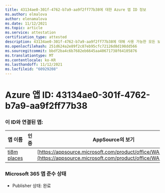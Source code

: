 ```yaml
---
title: 43134ae0-301f-4762-b7a9-aa9f2ff77b38에 대한 Azure 앱 ID 정보
ms.author: elmalova
author: elenamalova
ms.date: 11/12/2021
ms.topic: article
ms.service: attestation
certification_type: attested
description: 43134ae0-301f-4762-b7a9-aa9f2ff77b38에 대해 사용 가능한 모든 보안 및 규정 준수 정보입니다.
ms.openlocfilehash: 251d624a2e89f2c87eb95cfc72126d8d198dd566
ms.sourcegitcommit: bbdf2ba4c6b7682eb6645aa40671738f64105876
ms.translationtype: MT
ms.contentlocale: ko-KR
ms.lasthandoff: 11/12/2021
ms.locfileid: "60929208"
---
```

# <a name="azure-app-id-43134ae0-301f-4762-b7a9-aa9f2ff77b38"></a>Azure 앱 ID: 43134ae0-301f-4762-b7a9-aa9f2ff77b38


### <a name="apps-associated-with-this-id"></a>이 ID와 연결된 앱:
| **앱 이름** | **인증** | **AppSource의 보기** |
|--------------|---------------|-----------------------|
| [ti8m places](https://docs.microsoft.com/microsoft-365-app-certification/forward/WA200003311) |  | [https://appsource.microsoft.com/product/office/WA200003311](https://appsource.microsoft.com/product/office/WA200003311) |

### <a name="microsoft-365-app-compliance-status"></a>Microsoft 365 앱 준수 상태
- Publisher 상태: 완료
